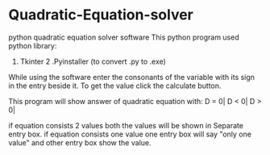 # Quadratic-Equation-solver
python quadratic equation solver software 
This python program used python library: 
   1. Tkinter 
   2 .Pyinstaller (to convert .py to .exe)
 
While using the software enter the consonants of the variable with its sign in the entry beside it. 
To get the value click the calculate button.

This program will show answer of quadratic equation with:
                                                        D = 0| 
                                                        D < 0| 
                                                        D > 0| 
                                                     
if equation consists 2 values both the values will be shown in Separate entry box. if equation consists one value one entry box will say "only one value" and other entry box show the value. 
